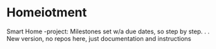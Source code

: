 # Homeiotment
Smart Home -project: Milestones set w/a due dates, so step by step. . .  
New version, no repos here, just documentation and instructions
